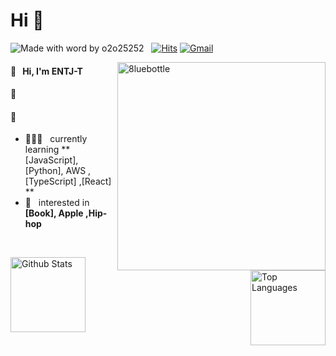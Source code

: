 
# Hi 👋  
![Made with word by o2o25252](https://img.shields.io/badge/Made%20with%20%E2%9D%A4%EF%B8%8Fby-%208luebottle%20-blue) &nbsp;
[![Hits](https://hits.seeyoufarm.com/api/count/incr/badge.svg?url=https%3A%2F%2Fgithub.com%2Fo2o25252%2Fhit-counter&count_bg=%23195BD3&title_bg=%23555555&icon=&icon_color=%23E7E7E7&title=hits&edge_flat=false)](https://hits.seeyoufarm.com)
[![Gmail](https://img.shields.io/badge/%20-Send%20Mail-black?color=14171A&labelColor=ef5350&logo=gmail&logoColor=ffffff)](mailto:itbiz.irs@gmail.com?subject=From%20GitHub&body=Hi,%208luebottle.%20Found%20you%20from%20GitHub.) &nbsp;


<img width="333" alt="8luebottle" align="right" src="https://user-images.githubusercontent.com/48475824/87215634-674d5c80-c373-11ea-841f-23a8596db286.gif">

#### 🙌  &nbsp; Hi, I'm ENTJ-T
#### 📣  &nbsp; 
#### 📣  &nbsp; 


* 👨🏻‍💻  &nbsp; currently learning **[JavaScript], [Python], AWS ,[TypeScript] ,[React] **
* 💜 &nbsp; interested in **[Book], Apple ,Hip-hop**
<br>

<p>
  <img height="120" align="left" alt="Github Stats" src="https://github-readme-stats.vercel.app/api?username=o2o25252&hide_title=true&hide=contribs&show_icons=true&count_private=true&include_all_commits=true&theme=algolia">
  <img height="120" align="right" alt="Top Languages" src="https://github-readme-stats.vercel.app/api/top-langs/?username=o2o25252&hide_title=true&hide=html,css&layout=compact&theme=algolia">
</p>
